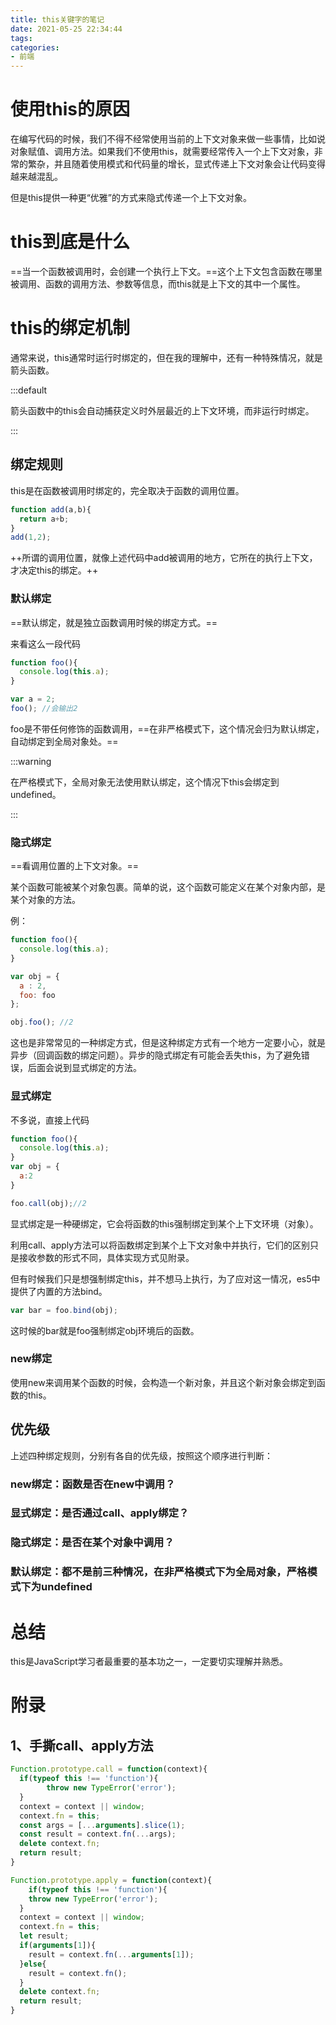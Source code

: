 ```yaml
---
title: this关键字的笔记
date: 2021-05-25 22:34:44
tags:
categories:
- 前端
---
```


# 使用this的原因

 在编写代码的时候，我们不得不经常使用当前的上下文对象来做一些事情，比如说对象赋值、调用方法。如果我们不使用this，就需要经常传入一个上下文对象，非常的繁杂，并且随着使用模式和代码量的增长，显式传递上下文对象会让代码变得越来越混乱。

但是this提供一种更“优雅”的方式来隐式传递一个上下文对象。

# this到底是什么

==当一个函数被调用时，会创建一个执行上下文。==这个上下文包含函数在哪里被调用、函数的调用方法、参数等信息，而this就是上下文的其中一个属性。

# this的绑定机制

通常来说，this通常时运行时绑定的，但在我的理解中，还有一种特殊情况，就是箭头函数。

:::default

箭头函数中的this会自动捕获定义时外层最近的上下文环境，而非运行时绑定。

:::

## 绑定规则

this是在函数被调用时绑定的，完全取决于函数的调用位置。

```javascript
function add(a,b){
  return a+b;
}
add(1,2);
```

++所谓的调用位置，就像上述代码中add被调用的地方，它所在的执行上下文，才决定this的绑定。++

### 默认绑定

==默认绑定，就是独立函数调用时候的绑定方式。==

来看这么一段代码

```javascript
function foo(){
  console.log(this.a);
}

var a = 2;
foo(); //会输出2
```

foo是不带任何修饰的函数调用，==在非严格模式下，这个情况会归为默认绑定，自动绑定到全局对象处。==

:::warning

在严格模式下，全局对象无法使用默认绑定，这个情况下this会绑定到undefined。

:::

### 隐式绑定

==看调用位置的上下文对象。==

某个函数可能被某个对象包裹。简单的说，这个函数可能定义在某个对象内部，是某个对象的方法。

例：

```javascript
function foo(){
  console.log(this.a);
}

var obj = {
  a : 2,
  foo: foo
};

obj.foo(); //2
```

这也是非常常见的一种绑定方式，但是这种绑定方式有一个地方一定要小心，就是异步（回调函数的绑定问题）。异步的隐式绑定有可能会丢失this，为了避免错误，后面会说到显式绑定的方法。

### 显式绑定

不多说，直接上代码

```javascript
function foo(){
  console.log(this.a);
}
var obj = {
  a:2
}

foo.call(obj);//2
```

显式绑定是一种硬绑定，它会将函数的this强制绑定到某个上下文环境（对象）。

利用call、apply方法可以将函数绑定到某个上下文对象中并执行，它们的区别只是接收参数的形式不同，具体实现方式见附录。

但有时候我们只是想强制绑定this，并不想马上执行，为了应对这一情况，es5中提供了内置的方法bind。

```javascript
var bar = foo.bind(obj);
```

这时候的bar就是foo强制绑定obj环境后的函数。

### new绑定

​	使用new来调用某个函数的时候，会构造一个新对象，并且这个新对象会绑定到函数的this。

## 优先级

上述四种绑定规则，分别有各自的优先级，按照这个顺序进行判断：

### new绑定：函数是否在new中调用？

### 显式绑定：是否通过call、apply绑定？

### 隐式绑定：是否在某个对象中调用？

### 默认绑定：都不是前三种情况，在非严格模式下为全局对象，严格模式下为undefined

# 总结

this是JavaScript学习者最重要的基本功之一，一定要切实理解并熟悉。

# 附录

## 1、手撕call、apply方法

```javascript
Function.prototype.call = function(context){
  if(typeof this !== 'function'){
		throw new TypeError('error');
  }
  context = context || window;
  context.fn = this;
  const args = [...arguments].slice(1);
  const result = context.fn(...args);
  delete context.fn;
  return result;
}
```

```javascript
Function.prototype.apply = function(context){
	if(typeof this !== 'function'){
    throw new TypeError('error');
  }
  context = context || window;
  context.fn = this;
  let result;
  if(arguments[1]){
    result = context.fn(...arguments[1]);
  }else{
    result = context.fn();
  }
  delete context.fn;
  return result;
}
```

